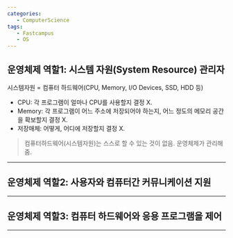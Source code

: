 ```yaml
---
categories: 
   - ComputerScience
tags:
   - Fastcampus
   - OS
---
```


## 운영체제 역할1: 시스템 자원(System Resource) 관리자
시스템자원 = 컴퓨터 하드웨어(CPU, Memory, I/O Devices, SSD, HDD 등)
- CPU: 각 프로그램이 얼마나 CPU를 사용할지 결정 X.
- Memory: 각 프로그램이 어느 주소에 저장되어야 하는지, 어느 정도의 메모리 공간을 확보할지 결정 X.
- 저장매체: 어떻게, 어디에 저장할지 결정 X.
> 컴퓨터하드웨어(시스템자원)는 스스로 할 수 있는 것이 없음. 운영체제가 관리해줌.
---
## 운영체제 역할2: 사용자와 컴퓨터간 커뮤니케이션 지원
--- 
## 운영체제 역할3: 컴퓨터 하드웨어와 응용 프로그램을 제어
---